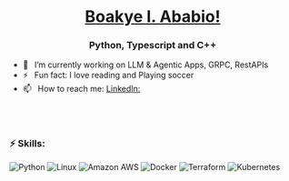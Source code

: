 <h1 align="center"> <a href="https://www.iababio.dev">Boakye I. Ababio!</a></h1>
<h3 align="center">Python, Typescript and C++ </h3>

- 🔭 &ensp;I’m currently working on LLM & Agentic Apps, GRPC, RestAPIs
- ⚡ &ensp;Fun fact: I love reading and Playing soccer
- 📫 &ensp;How to reach me: [LinkedIn:](https://www.linkedin.com/in/iba7)


<br />
<br />

### ⚡ Skills:
![Python](https://img.shields.io/static/v1?style=for-the-badge&message=Python&color=FFE873&logo=Python&logoColor=4B8BBE&label=)
![Linux](https://img.shields.io/static/v1?style=for-the-badge&message=Linux&color=222222&logo=Linux&logoColor=FCC624&label=)
![Amazon AWS](https://img.shields.io/static/v1?style=for-the-badge&message=Amazon+AWS&color=232F3E&logo=Amazon+AWS&logoColor=FFFFFF&label=)  ![Docker](https://img.shields.io/static/v1?style=for-the-badge&message=Docker&color=2496ED&logo=Docker&logoColor=FFFFFF&label=) 
![Terraform](https://img.shields.io/static/v1?style=for-the-badge&message=Terraform&color=222222&logo=Terraform&logoColor=3970E4&label=)
![Kubernetes](https://img.shields.io/static/v1?style=for-the-badge&message=Kubernetes&color=222222&logo=Kubernetes&logoColor=3970E4&label=)


